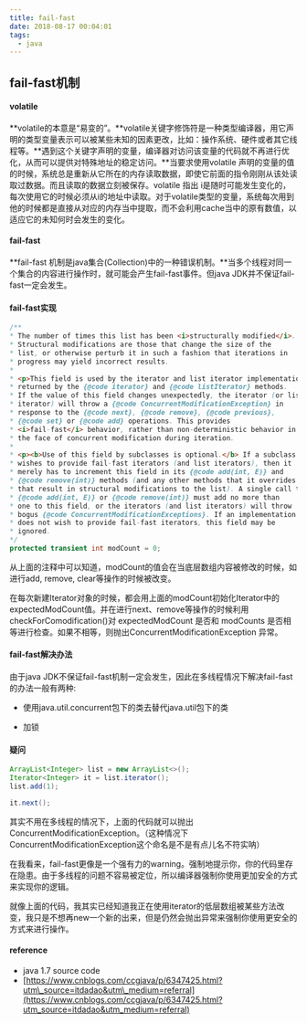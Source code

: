 ```yaml
---
title: fail-fast
date: 2018-08-17 00:04:01
tags:
  - java
---
```



## fail-fast机制

#### **volatile**

**volatile的本意是“易变的”。**volatile关键字修饰符是一种类型编译器，用它声明的类型变量表示可以被某些未知的因素更改，比如：操作系统、硬件或者其它线程等。**遇到这个关键字声明的变量，编译器对访问该变量的代码就不再进行优化，从而可以提供对特殊地址的稳定访问。**当要求使用volatile 声明的变量的值的时候，系统总是重新从它所在的内存读取数据，即使它前面的指令刚刚从该处读取过数据。而且读取的数据立刻被保存。volatile 指出 i是随时可能发生变化的，每次使用它的时候必须从i的地址中读取。对于volatile类型的变量，系统每次用到他的时候都是直接从对应的内存当中提取，而不会利用cache当中的原有数值，以适应它的未知何时会发生的变化。

#### fail-fast

**fail-fast 机制是java集合\(Collection\)中的一种错误机制。**当多个线程对同一个集合的内容进行操作时，就可能会产生fail-fast事件。但java JDK并不保证fail-fast一定会发生。

#### fail-fast实现

```java
/**
* The number of times this list has been <i>structurally modified</i>.
* Structural modifications are those that change the size of the
* list, or otherwise perturb it in such a fashion that iterations in
* progress may yield incorrect results.
*
* <p>This field is used by the iterator and list iterator implementation
* returned by the {@code iterator} and {@code listIterator} methods.
* If the value of this field changes unexpectedly, the iterator (or list
* iterator) will throw a {@code ConcurrentModificationException} in
* response to the {@code next}, {@code remove}, {@code previous},
* {@code set} or {@code add} operations. This provides
* <i>fail-fast</i> behavior, rather than non-deterministic behavior in
* the face of concurrent modification during iteration.
*
* <p><b>Use of this field by subclasses is optional.</b> If a subclass
* wishes to provide fail-fast iterators (and list iterators), then it
* merely has to increment this field in its {@code add(int, E)} and
* {@code remove(int)} methods (and any other methods that it overrides
* that result in structural modifications to the list). A single call to
* {@code add(int, E)} or {@code remove(int)} must add no more than
* one to this field, or the iterators (and list iterators) will throw
* bogus {@code ConcurrentModificationExceptions}. If an implementation
* does not wish to provide fail-fast iterators, this field may be
* ignored.
*/
protected transient int modCount = 0;
```

从上面的注释中可以知道，modCount的值会在当底层数组内容被修改的时候，如进行add, remove, clear等操作的时候被改变。

在每次新建Iterator对象的时候，都会用上面的modCount初始化Iterator中的expectedModCount值。并在进行next、remove等操作的时候利用checkForComodification\(\)对 expectedModCount 是否和 modCounts 是否相等进行检查。如果不相等，则抛出ConcurrentModificationException 异常。

#### fail-fast解决办法

由于java JDK不保证fail-fast机制一定会发生，因此在多线程情况下解决fail-fast的办法一般有两种:

* 使用java.util.concurrent包下的类去替代java.util包下的类

* 加锁

#### 疑问

```java
ArrayList<Integer> list = new ArrayList<>();
Iterator<Integer> it = list.iterator();
list.add(1);

it.next();
```

其实不用在多线程的情况下，上面的代码就可以抛出ConcurrentModificationException。（这种情况下ConcurrentModificationException这个命名是不是有点儿名不符实呐）

在我看来，fail-fast更像是一个强有力的warning。强制地提示你，你的代码里存在隐患。由于多线程的问题不容易被定位，所以编译器强制你使用更加安全的方式来实现你的逻辑。

就像上面的代码，我其实已经知道我正在使用iterator的低层数组被某些方法改变，我只是不想再new一个新的出来，但是仍然会抛出异常来强制你使用更安全的方式来进行操作。

#### reference

* java 1.7 source code
* [https://www.cnblogs.com/ccgjava/p/6347425.html?utm\_source=itdadao&utm\_medium=referral](https://www.cnblogs.com/ccgjava/p/6347425.html?utm_source=itdadao&utm_medium=referral)
